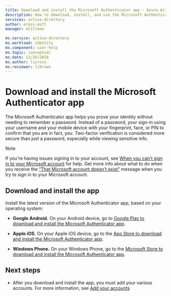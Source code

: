 ```yaml
---
title: Download and install the Microsoft Authenticator app - Azure Active Directory | Microsoft Docs
description: How to download, install, and use the Microsoft Authenticator app for two-factor verification.
services: active-directory
author: eross-msft
manager: mtillman

ms.service: active-directory
ms.workload: identity
ms.component: user-help
ms.topic: conceptual
ms.date: 11/26/2018
ms.author: lizross
ms.reviewer: librown
---
```


# Download and install the Microsoft Authenticator app
The Microsoft Authenticator app helps you prove your identity without needing to remember a password. Instead of a password, your sign-in using your username and your mobile device with your fingerprint, face, or PIN to confirm that you are in fact, you. Two-factor verification is considered more secure than just a password, especially while viewing sensitive info.

>[!NOTE]
>If you're having issues signing in to your account, see [When you can't sign in to your Microsoft account](https://support.microsoft.com/help/12429) for help.  Get more info about what to do when you receive the [“That Microsoft account doesn't exist”](https://support.microsoft.com/help/13811) message when you try to sign in to your Microsoft account.

## Download and install the app
Install the latest version of the Microsoft Authenticator app, based on your operating system:

- **Google Android.** On your Android device, go to [Google Play to download and install the Microsoft Authenticator app](https://play.google.com/store/apps/details?id=com.azure.authenticator).

- **Apple iOS.** On your Apple iOS device, go to the [App Store to download and install the Microsoft Authenticator app](https://itunes.apple.com/app/microsoft-authenticator/id983156458).

- **Windows Phone.** On your Windows Phone, go to the [Microsoft Store to download and install the Microsoft Authenticator app](https://www.microsoft.com/en-us/p/microsoft-authenticator/9nblgggzmcj6).

## Next steps

- After you download and install the app, you must add your various accounts. For more information, see [Add your accounts](microsoft-authenticator-app-add-accounts-overview.md)
